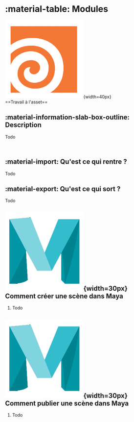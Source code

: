 # :material-table: Modules

![Houdini_icon](../assets/icons/houdini.png){width=40px}
<br>
==Travail à l'asset==

## :material-information-slab-box-outline: Description

Todo

<br>

## :material-import: Qu'est ce qui rentre ?

Todo

## :material-export: Qu'est ce qui sort ?

Todo
<br>


## ![Maya_icon](../assets/icons/maya.png){width=30px} Comment créer une scène dans Maya

1. Todo


## ![Maya_icon](../assets/icons/maya.png){width=30px} Comment publier une scène dans Maya

1. Todo
